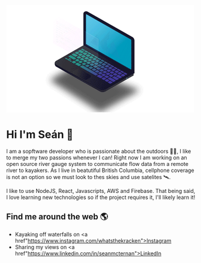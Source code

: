 <img src="https://github.com/SeanMcTernan/SeanMcTernan/blob/main/Site_logo.gif?raw=true" alt="Sean Mc Ternan GitHub Motion Graphic">

# Hi I'm Seán 👋

I am a sopftware developer who is passionate about the outdoors 🌱🌲, I like to merge my two passions whenever I can! Right now I am working on an open source river gauge system to communicate flow data from a remote river to kayakers. As I live in beatutiful British Columbia, cellphone coverage is not an option so we must look to thes skies and use satelites 🛰️. 

I like to use NodeJS, React, Javascripts, AWS and Firebase. That being said, I love learning new technologies so if the project requires it, I'll likely learn it!

## Find me around the web 🌎

- Kayaking off waterfalls on <a href"https://www.instagram.com/whatsthekracken">Instagram</a>
- Sharing my views on <a href"https://www.linkedin.com/in/seanmcternan">LinkedIn</a>
